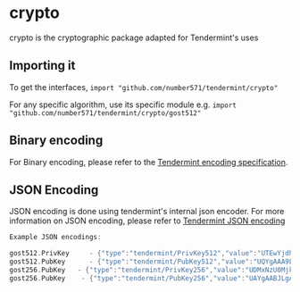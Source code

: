 # crypto

crypto is the cryptographic package adapted for Tendermint's uses

## Importing it

To get the interfaces,
`import "github.com/number571/tendermint/crypto"`

For any specific algorithm, use its specific module e.g.
`import "github.com/number571/tendermint/crypto/gost512"`

## Binary encoding

For Binary encoding, please refer to the [Tendermint encoding specification](https://docs.tendermint.com/master/spec/blockchain/encoding.html).

## JSON Encoding

JSON encoding is done using tendermint's internal json encoder. For more information on JSON encoding, please refer to [Tendermint JSON encoding](https://github.com/number571/tendermint/blob/ccc990498df70f5a3df06d22476c9bb83812cbe3/libs/json/doc.go)

```go
Example JSON encodings:

gost512.PrivKey     - {"type":"tendermint/PrivKey512","value":"UTEwYjdhYTBkNTYwOTM3NDI5OWQwYjc0YWQyN2ZlODEyMDVkNDRmNWJlYTY3ZTUwNjY4ZTZlMmQzZTBmZTMyMGM3Yjc5N2I2NDRjZDA4Y2FjNTliNDk5NDA3YTMxYzIxODM4NjRjYmMwNTkzMmJkZDA0MjNiMzc5ZWRjOTg0OGNl"}
gost512.PubKey      - {"type":"tendermint/PubKey512","value":"UQYgAAA9LgAATUFHMQAEAAAwFQYJKoUDBwECAQIBBggqhQMHAQECA8OWSvhanUIAIQJNpbhLA3qbO7q8wu5Bcvu9f/4Grxee3yqSaPSA9sMne6auI2P9bLYagEdJDMZyTYIWGj/RUDhOyWIdymUWDwA6EiiGFqqrBK5uoq+X0xxmrT5ikC1VbGueC0EaZLYqqQpaG37Fga1vFYPPz4qIYLi3in6o5CYb"}
gost256.PubKey   - {"type":"tendermint/PrivKey256","value":"UDMxNzU0Mjk3Y2FjYTdiMmJjYzkxYWM4NTFjNWUzOTJjZWU0MDFhN2ZkNjQzMDFhODI2OGUxM2E0NjBlNmE2MDM3Yjc5N2I2NDRjZDA4Y2FjNTliNDk5NDA3YTMxYzIxODM4NjRjYmMwNTkzMmJkZDA0MjNiMzc5ZWRjOTg0OGNl"}
gost256.PubKey    - {"type":"tendermint/PubKey256","value":"UAYgAABJLgAATUFHMQACAAAwEwYHKoUDAgIjAQYIKoUDBwEBAgJaWews1GShsVvOwilvu3LrO6rBhdyVuBvZjUmaY+oOS9+xTff8DtlpgaukttrSS+q1L0IGC5iXP0K5q1vwTs9m"}
```
